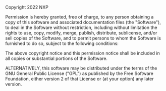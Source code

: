 Copyright 2022 NXP

Permission is hereby granted, free of charge, to any person obtaining a copy
of this software and associated documentation files (the "Software"), to deal
in the Software without restriction, including without limitation the rights
to use, copy, modify, merge, publish, distribute, sublicense, and/or sell
copies of the Software, and to permit persons to whom the Software is
furnished to do so, subject to the following conditions:

The above copyright notice and this permission notice shall be included in all
copies or substantial portions of the Software.

ALTERNATIVELY, this software may be distributed under the terms of the
GNU General Public License ("GPL") as published by the Free Software
Foundation, either version 2 of that License or (at your option) any
later version.